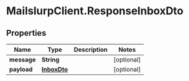 # MailslurpClient.ResponseInboxDto

## Properties
Name | Type | Description | Notes
------------ | ------------- | ------------- | -------------
**message** | **String** |  | [optional] 
**payload** | [**InboxDto**](InboxDto.md) |  | [optional] 


